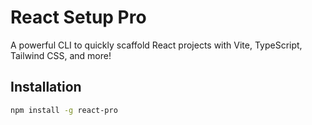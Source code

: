 # React Setup Pro

A powerful CLI to quickly scaffold React projects with Vite, TypeScript, Tailwind CSS, and more!

## Installation
```bash
npm install -g react-pro
